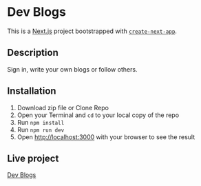 # Dev Blogs

This is a [Next.js](https://nextjs.org/) project bootstrapped with [`create-next-app`](https://github.com/vercel/next.js/tree/canary/packages/create-next-app).

## Description

Sign in, write your own blogs or follow others.

## Installation

1. Download zip file or Clone Repo
2. Open your Terminal and `cd` to your local copy of the repo
3. Run `npm install`
4. Run `npm run dev`
5. Open [http://localhost:3000](http://localhost:3000) with your browser to see the result

## Live project

[Dev Blogs](http://localhost:3000)
